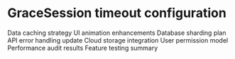 # GraceSession timeout configuration
Data caching strategy
UI animation enhancements
Database sharding plan
API error handling update
Cloud storage integration
User permission model
Performance audit results
Feature testing summary
